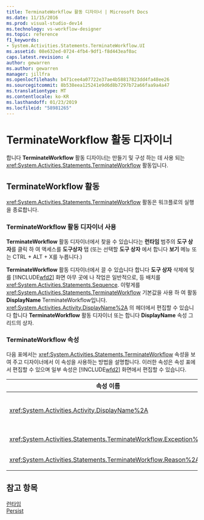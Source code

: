 ```yaml
---
title: TerminateWorkflow 활동 디자이너 | Microsoft Docs
ms.date: 11/15/2016
ms.prod: visual-studio-dev14
ms.technology: vs-workflow-designer
ms.topic: reference
f1_keywords:
- System.Activities.Statements.TerminateWorkflow.UI
ms.assetid: 08e632ed-0724-4fb4-9df1-f8d443eaf0ac
caps.latest.revision: 4
author: gewarren
ms.author: gewarren
manager: jillfra
ms.openlocfilehash: b471cee4a07722e37ae4b58817823dd4fa48ee26
ms.sourcegitcommit: 8b538eea125241e9d6d8b7297b72a66faa9a4a47
ms.translationtype: MT
ms.contentlocale: ko-KR
ms.lasthandoff: 01/23/2019
ms.locfileid: "58981265"
---
```

# <a name="terminateworkflow-activity-designer"></a>TerminateWorkflow 활동 디자이너
합니다 **TerminateWorkflow** 활동 디자이너는 만들기 및 구성 하는 데 사용 되는 <xref:System.Activities.Statements.TerminateWorkflow> 활동입니다.  
  
## <a name="the-terminateworkflow-activity"></a>TerminateWorkflow 활동  
 <xref:System.Activities.Statements.TerminateWorkflow> 활동은 워크플로의 실행을 종료합니다.  
  
### <a name="using-the-terminateworkflow-activity-designer"></a>TerminateWorkflow 활동 디자이너 사용  
 **TerminateWorkflow** 활동 디자이너에서 찾을 수 있습니다는 **런타임** 범주의 **도구 상자**를 클릭 하 여 액세스를 **도구상자** 탭 (또는 선택할 **도구 상자** 에서 합니다 **보기** 메뉴 또는 CTRL + ALT + X를 누릅니다.)  
  
 **TerminateWorkflow** 활동 디자이너에서 끌 수 있습니다 합니다 **도구 상자** 삭제에 및를 [!INCLUDE[wfd2](../includes/wfd2-md.md)] 화면 아무 곳에 나 작업은 일반적으로, 등 배치를 <xref:System.Activities.Statements.Sequence>. 이렇게를 <xref:System.Activities.Statements.TerminateWorkflow> 기본값을 사용 하 여 활동 **DisplayName** TerminateWorkflow입니다. <xref:System.Activities.Activity.DisplayName%2A> 의 헤더에서 편집할 수 있습니다 합니다 **TerminateWorkflow** 활동 디자이너 또는 합니다 **DisplayName** 속성 그리드의 상자.  
  
### <a name="the-terminateworkflow-properties"></a>TerminateWorkflow 속성  
 다음 표에서는 <xref:System.Activities.Statements.TerminateWorkflow> 속성을 보여 주고 디자이너에서 이 속성을 사용하는 방법을 설명합니다. 이러한 속성은 속성 표에서 편집할 수 있으며 일부 속성은 [!INCLUDE[wfd2](../includes/wfd2-md.md)] 화면에서 편집할 수 있습니다.  
  
|속성 이름|필수|사용법|  
|-------------------|--------------|-----------|  
|<xref:System.Activities.Activity.DisplayName%2A>|False|<xref:System.Activities.Statements.TerminateWorkflow> 활동의 이름입니다. 기본값은 TerminateWorkflow입니다. 표시 이름이 꼭 필요하지 않더라도 표시 이름을 사용하는 것이 좋습니다.|  
|<xref:System.Activities.Statements.TerminateWorkflow.Exception%2A>|False|워크플로가 종료될 때 throw할 예외입니다. 이 속성은 속성 표에서 설정합니다.|  
|<xref:System.Activities.Statements.TerminateWorkflow.Reason%2A>|False|워크플로가 왜 종료되었는지 설명하는 이유입니다. 이 속성은 속성 표에서 설정합니다.|  
  
## <a name="see-also"></a>참고 항목  
 [런타임](../workflow-designer/runtime-activity-designers.md)   
 [Persist](../workflow-designer/persist-activity-designer.md)
